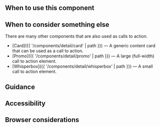 ## When to use this component

## When to consider something else

There are many other components that are also used as calls to action.

- [Card]({{ '/components/detail/card' | path }}) — A generic content card that can be used as a call to action.
- [Promo]({{ '/components/detail/promo' | path }}) — A large (full-width) call to action element.
- [Whisperbox]({{ '/components/detail/whisperbox' | path }}) — A small call to action element.

## Guidance

## Accessibility

## Browser considerations

